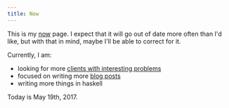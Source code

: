 ```yaml
---
title: Now
---
```


This is my [now](https://sivers.org/nowff) page. I expect that it will go out of date more often than I'd like, but with that in mind, maybe I'll be able to correct for it.

Currently, I am:

- looking for more [clients with interesting problems](https://www.wyc.io)
- focused on writing more [blog posts](/blog.html)
- writing more things in haskell

Today is May 19th, 2017.
